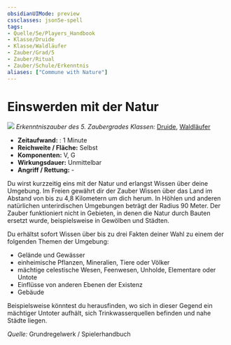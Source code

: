 ```yaml
---
obsidianUIMode: preview
cssclasses: json5e-spell
tags:
- Quelle/5e/Players_Handbook
- Klasse/Druide
- Klasse/Waldläufer
- Zauber/Grad/5
- Zauber/Ritual
- Zauber/Schule/Erkenntnis
aliases: ["Commune with Nature"]
---
```

# Einswerden mit der Natur
![](../../../99%20-%20Setup/Files/Bildersammlung/Symbolik/Erkenntniszauber.webp#token)
*Erkenntniszauber des 5. Zaubergrades*
*Klassen:* [Druide](05%20-%20Wikipedia/Kompendium/Charakteroptionen/Klassen/Druide.md), [Waldläufer](D&D/05%20-%20Wikipedia/Charakteroptionen/Klassen/Waldläufer.md)

- **Zeitaufwand:** : 1 Minute
- **Reichweite / Fläche:** Selbst
- **Komponenten:** V, G
- **Wirkungsdauer:** Unmittelbar
- **Angriff / Rettung:** -

Du wirst kurzzeitig eins mit der Natur und erlangst Wissen über deine Umgebung. Im Freien gewährt dir der Zauber Wissen über das Land im Abstand von bis zu 4,8 Kilometern um dich herum. In Höhlen und anderen natürlichen unterirdischen Umgebungen beträgt der Radius 90 Meter. Der Zauber funktioniert nicht in Gebieten, in denen die Natur durch Bauten ersetzt wurde, beispielsweise in Gewölben und Städten.

Du erhältst sofort Wissen über bis zu drei Fakten deiner Wahl zu einem der folgenden Themen der Umgebung:

- Gelände und Gewässer 
- einheimische Pflanzen, Mineralien, Tiere oder Völker 
- mächtige celestische Wesen, Feenwesen, Unholde, Elementare oder Untote 
- Einflüsse von anderen Ebenen der Existenz 
- Gebäude

Beispielsweise könntest du herausfinden, wo sich in dieser Gegend ein mächtiger Untoter aufhält, sich Trinkwasserquellen befinden und nahe Städte liegen.

*Quelle:* Grundregelwerk / Spielerhandbuch